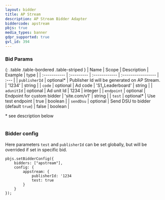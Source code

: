 ```yaml
---
layout: bidder
title: AP Stream
description: AP Stream Bidder Adapter
biddercode: apstream
pbjs: true
media_types: banner
gdpr_supported: true
gvl_id: 394
---
```


### Bid Params

{: .table .table-bordered .table-striped }
| Name           | Scope      | Description                                     | Example            | type    |
| :-----------   | :--------- | :------------                                   | :----------------- | :---    |
| `publisherId`  | optional*  | Publisher Id will be generated on AP Stream.    | '1234'             | string  |
| `code`         | optional   | Ad code                                         | 'S1_Leaderboard'   | string  |
| `adunitId`     | optional   | Ad unit Id                                      | 1234               | integer |
| `endpoint`     | optional   | Endpoint for custom bidder                      | 'site.com/v1'      | string  |
| `test`         | optional*  | Use test endpoint                               | true               | boolean |
| `sendDsu`      | optional   | Send DSU to bidder (default `true`)             | false              | boolean |

\* see description below

#

### Bidder config

Here parameters `test` and `publisherId` can be set globally, but will be overrided if set in specific bid.

```
pbjs.setBidderConfig({
    bidders: ["apstream"],
    config: {
        appstream: {
            publisherId: '1234
            test: true
        }
    }
});
```
